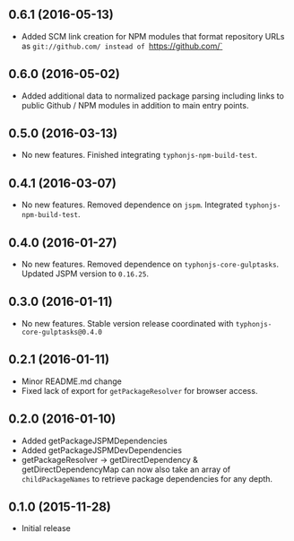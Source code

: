 ## 0.6.1 (2016-05-13)
- Added SCM link creation for NPM modules that format repository URLs as `git://github.com/ instead of `https://github.com/`

## 0.6.0 (2016-05-02)
- Added additional data to normalized package parsing including links to public Github / NPM modules in addition to main entry points.

## 0.5.0 (2016-03-13)
- No new features. Finished integrating `typhonjs-npm-build-test`.

## 0.4.1 (2016-03-07)
- No new features. Removed dependence on `jspm`. Integrated `typhonjs-npm-build-test`.

## 0.4.0 (2016-01-27)
- No new features. Removed dependence on `typhonjs-core-gulptasks`. Updated JSPM version to `0.16.25`.

## 0.3.0 (2016-01-11)
- No new features. Stable version release coordinated with `typhonjs-core-gulptasks@0.4.0`

## 0.2.1 (2016-01-11)
- Minor README.md change
- Fixed lack of export for `getPackageResolver` for browser access.
 
## 0.2.0 (2016-01-10)
- Added getPackageJSPMDependencies
- Added getPackageJSPMDevDependencies
- getPackageResolver -> getDirectDependency & getDirectDependencyMap can now also take an array of `childPackageNames` to retrieve package dependencies for any depth. 

## 0.1.0 (2015-11-28)
- Initial release
